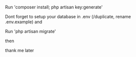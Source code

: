 Run 'composer install; php artisan key:generate'

Dont forget to setup your database in .env (/duplicate, rename .env.example) and 

Run 'php artisan migrate'

then

thank me later
